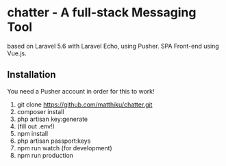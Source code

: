 # chatter - A full-stack Messaging Tool

based on Laravel 5.6 with Laravel Echo, using Pusher. SPA Front-end using Vue.js.

## Installation

You need a Pusher account in order for this to work!

1. git clone https://github.com/matthiku/chatter.git
1. composer install
1. php artisan key:generate
1. (fill out .env!)
1. npm install
1. php artisan passport:keys
1. npm run watch (for development)
1. npm run production

